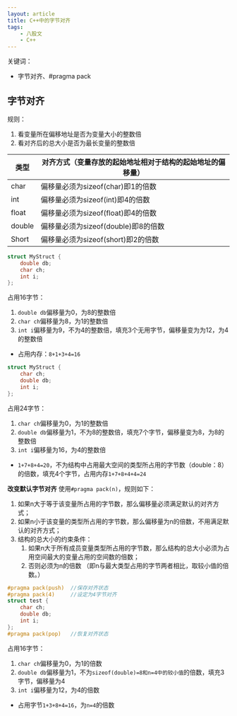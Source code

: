 ```yaml
---
layout: article
title: C++中的字节对齐
tags: 
    - 八股文
    - C++
---
```

关键词：
- 字节对齐、#pragma pack
<!--more-->

## 字节对齐
规则：
1. 看变量所在偏移地址是否为变量大小的整数倍
2. 看对齐后的总大小是否为最长变量的整数倍

| 类型   | 对齐方式（变量存放的起始地址相对于结构的起始地址的偏移量） |
| ------ | ---------------------------------------------------------- |
| char   | 偏移量必须为sizeof(char)即1的倍数                          |
| int    | 偏移量必须为sizeof(int)即4的倍数                           |
| float  | 偏移量必须为sizeof(float)即4的倍数                         |
| double | 偏移量必须为sizeof(double)即8的倍数                        |
| Short  | 偏移量必须为sizeof(short)即2的倍数                         |
```cpp
struct MyStruct { 
    double db; 
    char ch; 
    int i; 
};
```
占用16字节：
1. ```double db```偏移量为0，为8的整数倍
2. ```char ch```偏移量为8，为1的整数倍
3. ```int i```偏移量为9，不为4的整数倍，填充3个无用字节，偏移量变为为12，为4的整数倍
- 占用内存：```8+1+3+4=16```

```cpp
struct MyStruct { 
    char ch; 
    double db; 
    int i; 
};
```
占用24字节：
1. ```char ch```偏移量为0，为1的整数倍
2. ```double db```偏移量为1，不为8的整数倍，填充7个字节，偏移量变为8，为8的整数倍
3. ```int i```偏移量为16，为4的整数倍
- ```1+7+8+4=20```，不为结构中占用最大空间的类型所占用的字节数（double：8）的倍数，填充4个字节，占用内存```1+7+8+4+4=24```

**改变默认字节对齐**
使用```#pragma pack(n)```，规则如下：
1. 如果n大于等于该变量所占用的字节数，那么偏移量必须满足默认的对齐方式；
2. 如果n小于该变量的类型所占用的字节数，那么偏移量为n的倍数，不用满足默认的对齐方式；
3. 结构的总大小的约束条件：
   1. 如果n大于所有成员变量类型所占用的字节数，那么结构的总大小必须为占用空间最大的变量占用的空间数的倍数；
   2. 否则必须为n的倍数
（即n与最大类型占用的字节两者相比，取较小值的倍数。）
```cpp
#pragma pack(push)  //保存对齐状态 
#pragma pack(4)     //设定为4字节对齐 
struct test { 
    char ch; 
    double db; 
    int i; 
}; 
#pragma pack(pop)   //恢复对齐状态 
```
占用16字节：
1. ```char ch```偏移量为0，为1的倍数
2. ```double db```偏移量为1，不为```sizeof(double)=8和n=4中的较小值```的倍数，填充3字节，偏移量为4
3. ```int i```偏移量为12，为4的倍数
- 占用字节```1+3+8+4=16```，为```n=4```的倍数